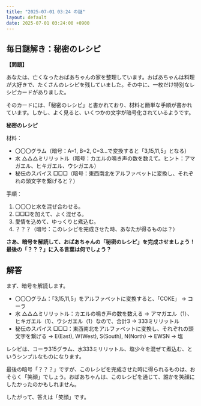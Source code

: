 ```yaml
---
title: "2025-07-01 03:24 の謎"
layout: default
date: 2025-07-01 03:24:00 +0900
---
```

## 毎日謎解き：秘密のレシピ

**【問題】**

あなたは、亡くなったおばあちゃんの家を整理しています。おばあちゃんは料理が大好きで、たくさんのレシピを残していました。その中に、一枚だけ特別なレシピカードがありました。

そのカードには、「秘密のレシピ」と書かれており、材料と簡単な手順が書かれています。しかし、よく見ると、いくつかの文字が暗号化されているようです。

**秘密のレシピ**

材料：

*   〇〇〇グラム（暗号：A=1, B=2, C=3...で変換すると「3,15,11,5」となる）
*   水 △△△ミリリットル（暗号：カエルの鳴き声の数を数えて。ヒント：アマガエル、ヒキガエル、ウシガエル）
*   秘伝のスパイス □□□（暗号：東西南北をアルファベットに変換し、それぞれの頭文字を繋げると？）

手順：

1.  〇〇〇と水を混ぜ合わせる。
2.  □□□を加えて、よく混ぜる。
3.  愛情を込めて、ゆっくりと煮込む。
4.  ？？？（暗号：このレシピを完成させた時、あなたが得るものは？）

**さあ、暗号を解読して、おばあちゃんの「秘密のレシピ」を完成させましょう！最後の「？？？」に入る言葉は何でしょう？**

## 解答

まず、暗号を解読します。

*   〇〇〇グラム：「3,15,11,5」をアルファベットに変換すると、「COKE」 → コーラ
*   水 △△△ミリリットル：カエルの鳴き声の数を数える → アマガエル（1）、ヒキガエル（1）、ウシガエル（1）なので、合計3 → 333ミリリットル
*   秘伝のスパイス □□□：東西南北をアルファベットに変換し、それぞれの頭文字を繋げる → E(East), W(West), S(South), N(North) → EWSN → 塩

レシピは、コーラ315グラム、水333ミリリットル、塩少々を混ぜて煮込む、というシンプルなものになります。

最後の暗号「？？？」ですが、このレシピを完成させた時に得られるものは、おそらく「笑顔」でしょう。おばあちゃんは、このレシピを通じて、誰かを笑顔にしたかったのかもしれません。

したがって、答えは「笑顔」です。
